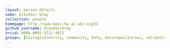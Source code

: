 ```yaml
---
layout: person-details
name: Alasdair Gray
collection: people
homepage: http://www.macs.hw.ac.uk/~ajg33
github_username: AlasdairGray
orcid: 0000-0002-5711-4872
groups: [biologicalentity, community, data, datarepositories, validation]
---
```


